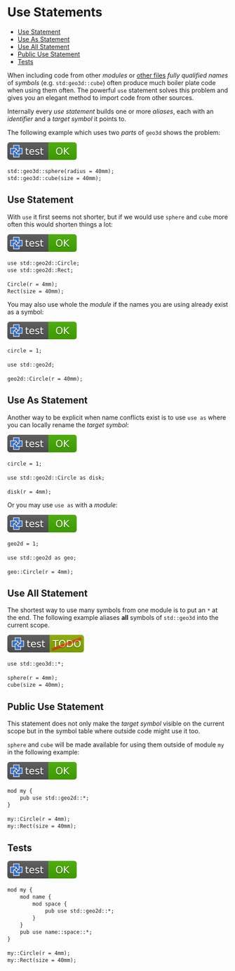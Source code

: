 # Use Statements

- [Use Statement](#use-statement)
- [Use As Statement](#use-as-statement)
- [Use All Statement](#use-all-statement)
- [Public Use Statement](#public-use-statement)
- [Tests](#tests)

When including code from other *modules* or [other files](modules.md#file-modules)
*fully qualified names* of *symbols* (e.g. `std:geo3d::cube`) often produce much
boiler plate code when using them often.
The powerful `use` statement solves this problem and gives you an elegant method
to import code from other sources.

Internally every *use statement* builds one or more *aliases*, each with an
*identifier* and a *target symbol* it points to.

The following example which uses two *parts* of `geo3d` shows the problem:

[![test](.test/none.svg)](.test/none.log)

```µcad,none
std::geo3d::sphere(radius = 40mm);
std::geo3d::cube(size = 40mm);
```

## Use Statement

With `use` it first seems not shorter, but if we would use `sphere` and `cube` more often this would
shorten things a lot:

[![test](.test/use.svg)](.test/use.log)

```µcad,use
use std::geo2d::Circle;
use std::geo2d::Rect;

Circle(r = 4mm);
Rect(size = 40mm);
```

You may also use whole the *module* if the names you are using already exist as a symbol:

[![test](.test/use_module.svg)](.test/use_module.log)

```µcad,use_module
circle = 1;

use std::geo2d;

geo2d::Circle(r = 40mm);
```

## Use As Statement

Another way to be explicit when name conflicts exist is to use `use as` where you can
locally rename the *target symbol*:

[![test](.test/use_as.svg)](.test/use_as.log)

```µcad,use_as
circle = 1;

use std::geo2d::Circle as disk;

disk(r = 4mm);
```

Or you may use `use as` with a *module*:

[![test](.test/use_as_module.svg)](.test/use_as_module.log)

```µcad,use_as_module
geo2d = 1;

use std::geo2d as geo;

geo::Circle(r = 4mm);
```

## Use All Statement

The shortest way to use many symbols from one module is to put an `*` at the end.
The following example aliases **all** symbols of `std::geo3d` into the current scope.

[![test](.test/use_all.svg)](.test/use_all.log)

```µcad,use_all#todo
use std::geo3d::*;

sphere(r = 4mm);
cube(size = 40mm);
```

## Public Use Statement

This statement does not only make the *target symbol* visible on the current scope but in
the symbol table where outside code might use it too.

`sphere` and `cube` will be made available for using them outside of module `my` in the following example:

[![test](.test/use_statement_pub.svg)](.test/use_statement_pub.log)

```µcad,use_statement_pub
mod my {
    pub use std::geo2d::*;
}

my::Circle(r = 4mm);
my::Rect(size = 40mm);
```

## Tests

[![test](.test/use_statement_pub_in_module.svg)](.test/use_statement_pub_in_module.log)

```µcad,use_statement_pub_in_module
mod my {
    mod name {
        mod space {
            pub use std::geo2d::*;
        }
    }
    pub use name::space::*;
}

my::Circle(r = 4mm);
my::Rect(size = 40mm);
```

